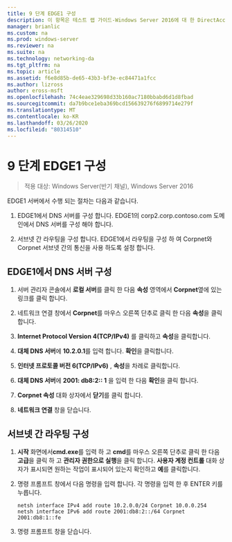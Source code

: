 ```yaml
---
title: 9 단계 EDGE1 구성
description: 이 항목은 테스트 랩 가이드-Windows Server 2016에 대 한 DirectAccess 멀티 사이트 배포 시연의 일부입니다.
manager: brianlic
ms.custom: na
ms.prod: windows-server
ms.reviewer: na
ms.suite: na
ms.technology: networking-da
ms.tgt_pltfrm: na
ms.topic: article
ms.assetid: f6e8d85b-de65-43b3-bf3e-ec84471a1fcc
ms.author: lizross
author: eross-msft
ms.openlocfilehash: 74c4eae329698d33b160ac7180bbabd6d1d8fbad
ms.sourcegitcommit: da7b9bce1eba369bcd156639276f6899714e279f
ms.translationtype: MT
ms.contentlocale: ko-KR
ms.lasthandoff: 03/26/2020
ms.locfileid: "80314510"
---
```

# <a name="step-9-configure-edge1"></a>9 단계 EDGE1 구성

>적용 대상: Windows Server(반기 채널), Windows Server 2016

EDGE1 서버에서 수행 되는 절차는 다음과 같습니다.  
  
1. EDGE1에서 DNS 서버를 구성 합니다. EDGE1의 corp2.corp.contoso.com 도메인에서 DNS 서버를 구성 해야 합니다.  
  
2. 서브넷 간 라우팅을 구성 합니다. EDGE1에서 라우팅을 구성 하 여 Corpnet와 Corpnet 서브넷 간의 통신을 사용 하도록 설정 합니다.  
  
## <a name="configure-the-dns-servers-on-edge1"></a><a name="IPv6"></a>EDGE1에서 DNS 서버 구성  
  
1.  서버 관리자 콘솔에서 **로컬 서버**를 클릭 한 다음 **속성** 영역에서 **Corpnet**옆에 있는 링크를 클릭 합니다.  
  
2.  네트워크 연결 창에서 **Corpnet**를 마우스 오른쪽 단추로 클릭 한 다음 **속성**을 클릭 합니다.  
  
3.  **Internet Protocol Version 4(TCP/IPv4)** 를 클릭하고 **속성**을 클릭합니다.  
  
4.  **대체 DNS 서버**에 **10.2.0.1**를 입력 합니다. **확인**을 클릭합니다.  
  
5.  **인터넷 프로토콜 버전 6(TCP/IPv6)** , **속성**을 차례로 클릭합니다.  
  
6.  **대체 DNS 서버**에 **2001: db8:2:: 1** 을 입력 한 다음 **확인**을 클릭 합니다.  
  
7.  **Corpnet 속성** 대화 상자에서 **닫기**를 클릭 합니다.  
  
8.  **네트워크 연결** 창을 닫습니다.  
  
## <a name="configure-routing-between-subnets"></a><a name="ConfigRouting"></a>서브넷 간 라우팅 구성  
  
1.  **시작** 화면에서**cmd.exe**를 입력 하 고 **cmd**를 마우스 오른쪽 단추로 클릭 한 다음 **고급**을 클릭 하 고 **관리자 권한으로 실행**을 클릭 합니다. **사용자 계정 컨트롤** 대화 상자가 표시되면 원하는 작업이 표시되어 있는지 확인하고 **예**를 클릭합니다.  
  
2.  명령 프롬프트 창에서 다음 명령을 입력 합니다. 각 명령을 입력 한 후 ENTER 키를 누릅니다.  
  
    ```  
    netsh interface IPv4 add route 10.2.0.0/24 Corpnet 10.0.0.254  
    netsh interface IPv6 add route 2001:db8:2::/64 Corpnet 2001:db8:1::fe  
    ```  
  
3.  명령 프롬프트 창을 닫습니다.  
  


